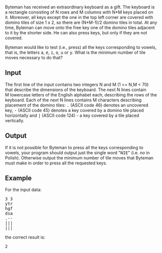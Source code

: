 <p>Byteman has received an extraordinary keyboard as a gift. The keyboard is a rectangle consisting of N&nbsp;rows and M&nbsp;columns with N*M&nbsp;keys placed on it. Moreover, all keys except the one in the top left corner are covered with domino tiles of size 1 x 2, so there are (N*M-1)/2&nbsp;domino tiles in total. At any time, Byteman can move onto the free key one of the domino tiles adjacent to it by the shorter side. He can also press keys, but only if they are not covered.</p>
<p>Byteman would like to test (i.e., press) all the keys corresponding to vowels, that is, the letters&nbsp;<tt>a</tt>,&nbsp;<tt>e</tt>,&nbsp;<tt>i</tt>,&nbsp;<tt>o</tt>,&nbsp;<tt>u</tt>&nbsp;or&nbsp;<tt>y</tt>. What is the minimum number of tile moves necessary to do that?</p>
<h2>Input</h2>
<p>The first line of the input contains two integers N&nbsp;and M&nbsp;(1 &lt;= N,M &lt; 70) that describe the dimensions of the keyboard. The next N&nbsp;lines contain M&nbsp;lowercase letters of the English alphabet each, describing the rows of the keyboard. Each of the next N&nbsp;lines contains M&nbsp;characters describing placement of the domino tiles:&nbsp;<tt>.</tt>&nbsp;(ASCII code 46) denotes an uncovered key,&nbsp;<tt>-</tt>&nbsp;(ASCII code 45) denotes a key covered by a domino tile placed horizontally and&nbsp;<tt>|</tt>&nbsp;(ASCII code 124) - a key covered by a tile placed vertically.</p>
<h2>Output</h2>
<p>If it is not possible for Byteman to press all the keys corresponding to vowels, your program should output just the single word "<tt>NIE</tt>" (i.e.&nbsp;<em>no</em>&nbsp;in Polish). Otherwise output the minimum number of tile moves that Byteman must make in order to press all the requested keys.</p>
<h2>Example</h2>
<p>For the input data:</p>
<pre>3 3
ytr
hgf
dsa
.--
|||
|||</pre>
<p>the correct result is:</p>
<pre>2</pre>